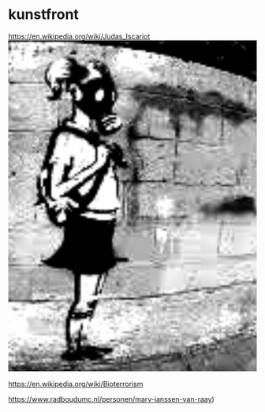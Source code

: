 # kunstfront
https://en.wikipedia.org/wiki/Judas_Iscariot
![](https://github.com/nondejus/kunstfront/blob/main/ArtBoard%20Image%20(74).jpg)

https://en.wikipedia.org/wiki/Bioterrorism

https://www.radboudumc.nl/personen/mary-janssen-van-raay)

